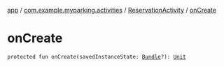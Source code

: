 [app](../../index.md) / [com.example.myparking.activities](../index.md) / [ReservationActivity](index.md) / [onCreate](./on-create.md)

# onCreate

`protected fun onCreate(savedInstanceState: `[`Bundle`](https://developer.android.com/reference/android/os/Bundle.html)`?): `[`Unit`](https://kotlinlang.org/api/latest/jvm/stdlib/kotlin/-unit/index.html)